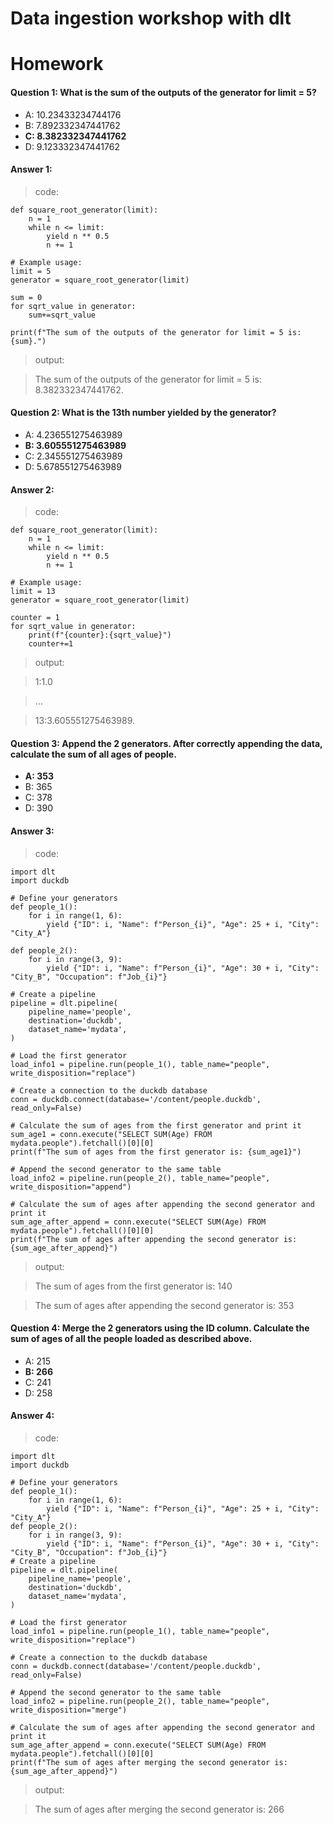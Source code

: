 # Data ingestion workshop with dlt
# Homework

#### Question 1: What is the sum of the outputs of the generator for limit = 5?
- A: 10.23433234744176
- B: 7.892332347441762
- **C: 8.382332347441762**
- D: 9.123332347441762

#### Answer 1:
> code:
```
def square_root_generator(limit):
    n = 1
    while n <= limit:
        yield n ** 0.5
        n += 1

# Example usage:
limit = 5
generator = square_root_generator(limit)

sum = 0
for sqrt_value in generator:
    sum+=sqrt_value

print(f"The sum of the outputs of the generator for limit = 5 is: {sum}.")
```

> output:

> The sum of the outputs of the generator for limit = 5 is: 8.382332347441762.


#### Question 2: What is the 13th number yielded by the generator?
- A: 4.236551275463989
- **B: 3.605551275463989**
- C: 2.345551275463989
- D: 5.678551275463989

#### Answer 2:
> code:
```
def square_root_generator(limit):
    n = 1
    while n <= limit:
        yield n ** 0.5
        n += 1

# Example usage:
limit = 13
generator = square_root_generator(limit)

counter = 1
for sqrt_value in generator:
    print(f"{counter}:{sqrt_value}")
    counter+=1
```

> output:

> 1:1.0

> ...

> 13:3.605551275463989.


#### Question 3: Append the 2 generators. After correctly appending the data, calculate the sum of all ages of people.
- **A: 353**
- B: 365
- C: 378
- D: 390

#### Answer 3:
> code:
```
import dlt
import duckdb

# Define your generators
def people_1():
    for i in range(1, 6):
        yield {"ID": i, "Name": f"Person_{i}", "Age": 25 + i, "City": "City_A"}

def people_2():
    for i in range(3, 9):
        yield {"ID": i, "Name": f"Person_{i}", "Age": 30 + i, "City": "City_B", "Occupation": f"Job_{i}"}

# Create a pipeline
pipeline = dlt.pipeline(
    pipeline_name='people',
    destination='duckdb',
    dataset_name='mydata',
)

# Load the first generator
load_info1 = pipeline.run(people_1(), table_name="people", write_disposition="replace")

# Create a connection to the duckdb database
conn = duckdb.connect(database='/content/people.duckdb', read_only=False)

# Calculate the sum of ages from the first generator and print it
sum_age1 = conn.execute("SELECT SUM(Age) FROM mydata.people").fetchall()[0][0]
print(f"The sum of ages from the first generator is: {sum_age1}")

# Append the second generator to the same table
load_info2 = pipeline.run(people_2(), table_name="people", write_disposition="append")

# Calculate the sum of ages after appending the second generator and print it
sum_age_after_append = conn.execute("SELECT SUM(Age) FROM mydata.people").fetchall()[0][0]
print(f"The sum of ages after appending the second generator is: {sum_age_after_append}")

```

> output:

> The sum of ages from the first generator is: 140

> The sum of ages after appending the second generator is: 353


#### Question 4: Merge the 2 generators using the ID column. Calculate the sum of ages of all the people loaded as described above.
- A: 215
- **B: 266**
- C: 241
- D: 258

#### Answer 4:
> code:
```
import dlt
import duckdb

# Define your generators
def people_1():
    for i in range(1, 6):
        yield {"ID": i, "Name": f"Person_{i}", "Age": 25 + i, "City": "City_A"}
def people_2():
    for i in range(3, 9):
        yield {"ID": i, "Name": f"Person_{i}", "Age": 30 + i, "City": "City_B", "Occupation": f"Job_{i}"}
# Create a pipeline
pipeline = dlt.pipeline(
    pipeline_name='people',
    destination='duckdb',
    dataset_name='mydata',
)

# Load the first generator
load_info1 = pipeline.run(people_1(), table_name="people", write_disposition="replace")

# Create a connection to the duckdb database
conn = duckdb.connect(database='/content/people.duckdb', read_only=False)

# Append the second generator to the same table
load_info2 = pipeline.run(people_2(), table_name="people", write_disposition="merge")

# Calculate the sum of ages after appending the second generator and print it
sum_age_after_append = conn.execute("SELECT SUM(Age) FROM mydata.people").fetchall()[0][0]
print(f"The sum of ages after merging the second generator is: {sum_age_after_append}")
```

> output:

> The sum of ages after merging the second generator is: 266